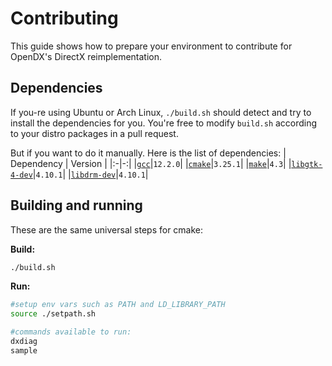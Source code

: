 # Contributing
This guide shows how to prepare your environment to contribute for OpenDX's DirectX reimplementation.

## Dependencies
If you-re using Ubuntu or Arch Linux, `./build.sh` should detect and try to install the dependencies for you. You're free to modify `build.sh` according to your distro packages in a pull request.

But if you want to do it manually. Here is the list of dependencies:
| Dependency | Version |
|:-|-:|
|[`gcc`](https://packages.ubuntu.com/lunar/gcc)|`12.2.0`|
|[`cmake`](https://packages.ubuntu.com/lunar/cmake)|`3.25.1`|
|[`make`](https://packages.ubuntu.com/lunar/make)|`4.3`|
|[`libgtk-4-dev`](https://packages.ubuntu.com/lunar/libgtk-4-dev)|`4.10.1`|
|[`libdrm-dev`](https://packages.ubuntu.com/lunar/libdrm-dev)|`4.10.1`|

## Building and running
These are the same universal steps for cmake:

**Build:**
```sh
./build.sh
```

**Run:**
```sh
#setup env vars such as PATH and LD_LIBRARY_PATH
source ./setpath.sh

#commands available to run:
dxdiag
sample
```
